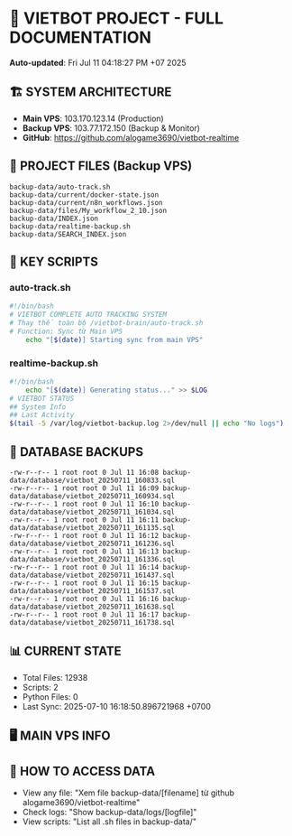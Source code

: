 # 🤖 VIETBOT PROJECT - FULL DOCUMENTATION
**Auto-updated**: Fri Jul 11 04:18:27 PM +07 2025

## 🏗️ SYSTEM ARCHITECTURE
- **Main VPS**: 103.170.123.14 (Production)
- **Backup VPS**: 103.77.172.150 (Backup & Monitor)
- **GitHub**: https://github.com/alogame3690/vietbot-realtime

## 📁 PROJECT FILES (Backup VPS)
```
backup-data/auto-track.sh
backup-data/current/docker-state.json
backup-data/current/n8n_workflows.json
backup-data/files/My_workflow_2_10.json
backup-data/INDEX.json
backup-data/realtime-backup.sh
backup-data/SEARCH_INDEX.json
```

## 🔧 KEY SCRIPTS
### auto-track.sh
```bash
#!/bin/bash
# VIETBOT COMPLETE AUTO TRACKING SYSTEM
# Thay thế toàn bộ /vietbot-brain/auto-track.sh
# Function: Sync từ Main VPS
    echo "[$(date)] Starting sync from main VPS"
```
### realtime-backup.sh
```bash
#!/bin/bash
    echo "[$(date)] Generating status..." >> $LOG
# VIETBOT STATUS
## System Info
## Last Activity
$(tail -5 /var/log/vietbot-backup.log 2>/dev/null || echo "No logs")
```

## 💾 DATABASE BACKUPS
```
-rw-r--r-- 1 root root 0 Jul 11 16:08 backup-data/database/vietbot_20250711_160833.sql
-rw-r--r-- 1 root root 0 Jul 11 16:09 backup-data/database/vietbot_20250711_160934.sql
-rw-r--r-- 1 root root 0 Jul 11 16:10 backup-data/database/vietbot_20250711_161034.sql
-rw-r--r-- 1 root root 0 Jul 11 16:11 backup-data/database/vietbot_20250711_161135.sql
-rw-r--r-- 1 root root 0 Jul 11 16:12 backup-data/database/vietbot_20250711_161236.sql
-rw-r--r-- 1 root root 0 Jul 11 16:13 backup-data/database/vietbot_20250711_161336.sql
-rw-r--r-- 1 root root 0 Jul 11 16:14 backup-data/database/vietbot_20250711_161437.sql
-rw-r--r-- 1 root root 0 Jul 11 16:15 backup-data/database/vietbot_20250711_161537.sql
-rw-r--r-- 1 root root 0 Jul 11 16:16 backup-data/database/vietbot_20250711_161638.sql
-rw-r--r-- 1 root root 0 Jul 11 16:17 backup-data/database/vietbot_20250711_161738.sql
```

## 📊 CURRENT STATE
- Total Files: 12938
- Scripts: 2
- Python Files: 0
- Last Sync: 2025-07-10 16:18:50.896721968 +0700

## 🖥️ MAIN VPS INFO


## 🚨 HOW TO ACCESS DATA
- View any file: "Xem file backup-data/[filename] từ github alogame3690/vietbot-realtime"
- Check logs: "Show backup-data/logs/[logfile]"
- View scripts: "List all .sh files in backup-data/"
